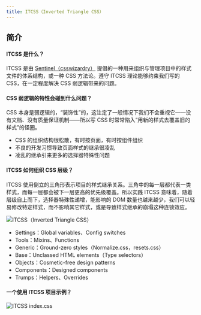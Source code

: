 ```yaml
---
title: ITCSS（Inverted Triangle CSS）
---
```


## 简介

#### ITCSS 是什么？

ITCSS 是由 [Sentinel（csswizardry）](https://csswizardry.com/) 提倡的一种用来组织与管理项目中的样式文件的体系结构，或一种 CSS 方法论。遵守 ITCSS 理论能够约束我们写的 CSS，在一定程度解决 CSS 弱逻辑带来的问题。

#### CSS 弱逻辑的特性会碰到什么问题？

CSS 本身是弱逻辑的，“装饰性”的，这注定了一般情况下我们不会重视它——没有文档、没有质量保证机制——所以写 CSS 时常常陷入“用新的样式去覆盖旧的样式”的怪圈。

- CSS 的组织结构很松散，有时按页面，有时按组件组织
- 不良的开发习惯导致页面样式的继承很凌乱
- 凌乱的继承引来更多的选择器特殊性问题

#### ITCSS 如何组织 CSS 层级？

<!-- BLOCK - d95f28ea5e53b5f7bc4510ba68f937c8 -->
ITCSS 使用倒立的三角形表示项目的样式继承关系。三角中的每一层都代表一类样式，而每一层都会被下一层更高的优先级覆盖。所以实践 ITCSS 意味着，随着层级自上而下，选择器特殊性递增，能影响的 DOM 数量也越来越少，我们可以轻易修改特定样式，而不影响其它样式，或是导致样式继承的崩塌这种连锁效应。

![ITCSS（Inverted Triangle CSS）](https://mgear-image.oss-cn-shanghai.aliyuncs.com/image/200621/20200628214218.png?type=win11)
<!-- BLOCK - END -->

- Settings：Global variables、Config switches
- Tools：Mixins、Functions
- Generic：Ground-zero styles（Normalize.css，resets.css）
- Base：Unclassed HTML elements（Type selectors）
- Objects：Cosmetic-free design patterns
- Components：Designed components
- Trumps：Helpers、Overrides

#### 一个使用 ITCSS 项目示例？

![ITCSS index.css](https://mgear-image.oss-cn-shanghai.aliyuncs.com/image/200621/20200628215447.png)

